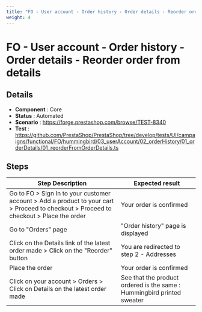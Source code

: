 ```yaml
---
title: "FO - User account - Order history - Order details - Reorder order from details"
weight: 4
---
```


# FO - User account - Order history - Order details - Reorder order from details
## Details
* **Component** : Core
* **Status** : Automated
* **Scenario** : https://forge.prestashop.com/browse/TEST-8340
* **Test** : https://github.com/PrestaShop/PrestaShop/tree/develop/tests/UI/campaigns/functional/FO/hummingbird/03_userAccount/02_orderHistory/01_orderDetails/01_reorderFromOrderDetails.ts

## Steps
| Step Description | Expected result |
| ----- | ----- |
| Go to FO > Sign In to your customer account > Add a product to your cart > Proceed to checkout > Proceed to checkout > Place the order | Your order is confirmed |
| Go to "Orders" page | "Order history" page is displayed |
| Click on the Details link of the latest order made > Click on the "Reorder" button | You are redirected to step 2 - Addresses |
| Place the order | Your order is confirmed |
| Click on your account > Orders > Click on Details on the latest order made | See that the product ordered is the same : Hummingbird printed sweater |
